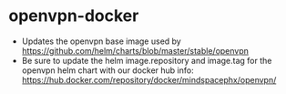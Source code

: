 # openvpn-docker
- Updates the openvpn base image used by https://github.com/helm/charts/blob/master/stable/openvpn
- Be sure to update the helm image.repository and image.tag for the openvpn helm chart with our docker hub info: https://hub.docker.com/repository/docker/mindspacephx/openvpn/